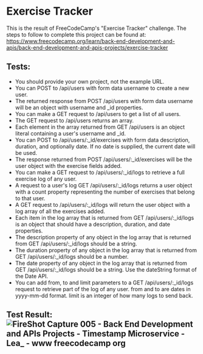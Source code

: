 # Exercise Tracker
This is the result of FreeCodeCamp's "Exercise Tracker" challenge. The steps to follow to complete this project can be found at: https://www.freecodecamp.org/learn/back-end-development-and-apis/back-end-development-and-apis-projects/exercise-tracker
## Tests:
- You should provide your own project, not the example URL.
- You can POST to /api/users with form data username to create a new user.
- The returned response from POST /api/users with form data username will be an object with username and _id properties.
- You can make a GET request to /api/users to get a list of all users.
- The GET request to /api/users returns an array.
- Each element in the array returned from GET /api/users is an object literal containing a user's username and _id.
- You can POST to /api/users/:_id/exercises with form data description, duration, and optionally date. If no date is supplied, the current date will be used.
- The response returned from POST /api/users/:_id/exercises will be the user object with the exercise fields added.
- You can make a GET request to /api/users/:_id/logs to retrieve a full exercise log of any user.
- A request to a user's log GET /api/users/:_id/logs returns a user object with a count property representing the number of exercises that belong to that user.
- A GET request to /api/users/:_id/logs will return the user object with a log array of all the exercises added.
- Each item in the log array that is returned from GET /api/users/:_id/logs is an object that should have a description, duration, and date properties.
- The description property of any object in the log array that is returned from GET /api/users/:_id/logs should be a string.
- The duration property of any object in the log array that is returned from GET /api/users/:_id/logs should be a number.
- The date property of any object in the log array that is returned from GET /api/users/:_id/logs should be a string. Use the dateString format of the Date API.
- You can add from, to and limit parameters to a GET /api/users/:_id/logs request to retrieve part of the log of any user. from and to are dates in yyyy-mm-dd format. limit is an integer of how many logs to send back.


## Test Result: ![FireShot Capture 005 - Back End Development and APIs Projects - Timestamp Microservice - Lea_ - www freecodecamp org](https://github.com/adore1968/timestamp-project/assets/101434158/43942d39-e79c-49e7-be94-bf3ca6f52372)

